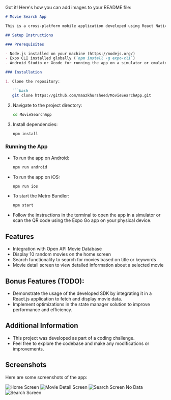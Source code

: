 Got it! Here's how you can add images to your README file:

```markdown
# Movie Search App

This is a cross-platform mobile application developed using React Native and TypeScript that allows users to search for movies in an open API movie database.

## Setup Instructions

### Prerequisites

- Node.js installed on your machine (https://nodejs.org/)
- Expo CLI installed globally (`npm install -g expo-cli`)
- Android Studio or Xcode for running the app on a simulator or emulator

### Installation

1. Clone the repository:

   ```bash
   git clone https://github.com/maazkhursheed/MovieSearchApp.git
   ```

2. Navigate to the project directory:

   ```bash
   cd MovieSearchApp
   ```

3. Install dependencies:

   ```bash
   npm install
   ```

### Running the App

- To run the app on Android:

  ```bash
  npm run android
  ```

- To run the app on iOS:

  ```bash
  npm run ios
  ```

- To start the Metro Bundler:

  ```bash
  npm start
  ```

- Follow the instructions in the terminal to open the app in a simulator or scan the QR code using the Expo Go app on your physical device.

## Features

- Integration with Open API Movie Database
- Display 10 random movies on the home screen
- Search functionality to search for movies based on title or keywords
- Movie detail screen to view detailed information about a selected movie

## Bonus Features (TODO):

<!-- TODO: Complete the following tasks -->
- Demonstrate the usage of the developed SDK by integrating it in a React.js application to fetch and display movie data.
- Implement optimizations in the state manager solution to improve performance and efficiency.

## Additional Information

- This project was developed as part of a coding challenge.
- Feel free to explore the codebase and make any modifications or improvements.

## Screenshots

Here are some screenshots of the app:

![Home Screen](/screenshots/HomeScreenMovies.png)
![Movie Detail Screen](/screenshots/MovieDetailsScreen.png)
![Search Screen No Data](/screenshots/SearchMovieNoData.png)
![Search Screen](/screenshots/SearchMovieWithData.png)
